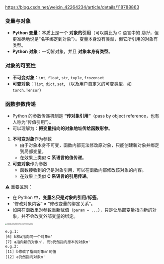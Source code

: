 https://blog.csdn.net/weixin_42264234/article/details/118788863

### 变量与对象

- **Python 变量**：本质上是一个 **对象的引用**（可以类比为 C 语言中的 *指针*，但更准确地说是“名字绑定到对象”）。变量本身没有类型，但它所引用的对象有类型。
- **Python 对象**：一切皆对象，并且 **对象本身有类型**。

### 对象的可变性

- **不可变对象**：`int`, `float`, `str`, `tuple`, `frozenset`
- **可变对象**：`list`, `dict`, `set`, （以及用户自定义的可变类型，如 `torch.Tensor`）

### 函数参数传递

- Python 的参数传递机制是 **“传对象引用”**（pass by object reference，也有人称为“传值引用”）。
- 可以理解为：**把变量指向的对象地址传给函数形参**。

1. **不可变对象**作为参数
   - 由于对象本身不可变，函数内部无法修改原对象，只能创建新对象并绑定到局部变量。
   - 在效果上类似 **C 系语言的值传递**。
2. **可变对象**作为参数
   - 函数接收到的仍是对象引用，可以在函数内部修改该对象的内容。
   - 在效果上类似 **C 系语言的引用传递**。

⚠️ 重要区别：

- 在 Python 中，**变量名只是对象的引用/标签**。
- “修改对象内容” ≠ “修改变量的绑定关系”。
- 如果在函数里对参数重新赋值（`param = ...`），只是让局部变量指向新的对象，并不会改变外部变量的绑定。

<img src="img/43688c5f6d5845ff9e33b71f5031a90d.png" alt="43688c5f6d5845ff9e33b71f5031a90d" style="zoom:33%;" />

```
e.g.1: 
[6] b和a指向同一个对象m'
[7] a指向新的对象n'，而b仍然指向原本的对象m'
e.g.2:
[11] b修改了指向对象m'的值
[12] a仍然指向对象m'
```